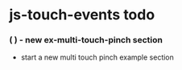 # js-touch-events todo

### (   ) - new ex-multi-touch-pinch section
* start a new multi touch pinch example section

